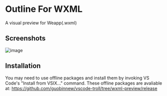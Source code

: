 # Outline For WXML

A visual preview for Weapp(.wxml)

## Screenshots

![image](https://github.com/guobinnew/vscode-troll/blob/wxml-preview/screenshots/mainui.png?raw=true)

## Installation

You may need to use offline packages and install them by invoking VS Code's "Install from VSIX..." command.
These offline packages are avaliable at: https://github.com/guobinnew/vscode-troll/tree/wxml-preview/release
